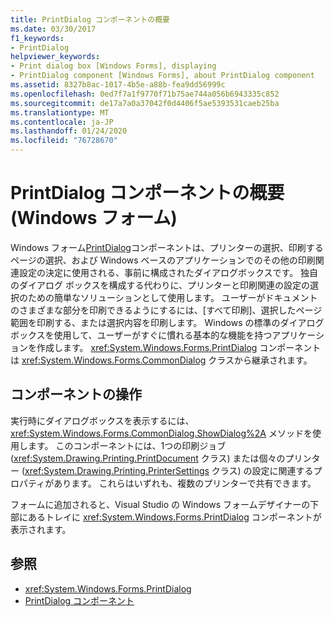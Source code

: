 ```yaml
---
title: PrintDialog コンポーネントの概要
ms.date: 03/30/2017
f1_keywords:
- PrintDialog
helpviewer_keywords:
- Print dialog box [Windows Forms], displaying
- PrintDialog component [Windows Forms], about PrintDialog component
ms.assetid: 8327b8ac-1017-4b5e-a88b-fea9dd56999c
ms.openlocfilehash: 0ed7f7a1f9770f71b75ae744a056b6943335c852
ms.sourcegitcommit: de17a7a0a37042f0d4406f5ae5393531caeb25ba
ms.translationtype: MT
ms.contentlocale: ja-JP
ms.lasthandoff: 01/24/2020
ms.locfileid: "76728670"
---
```

# <a name="printdialog-component-overview-windows-forms"></a>PrintDialog コンポーネントの概要 (Windows フォーム)

Windows フォーム[PrintDialog](printdialog-component-windows-forms.md)コンポーネントは、プリンターの選択、印刷するページの選択、および Windows ベースのアプリケーションでのその他の印刷関連設定の決定に使用される、事前に構成されたダイアログボックスです。 独自のダイアログ ボックスを構成する代わりに、プリンターと印刷関連の設定の選択のための簡単なソリューションとして使用します。 ユーザーがドキュメントのさまざまな部分を印刷できるようにするには、[すべて印刷]、選択したページ範囲を印刷する、または選択内容を印刷します。 Windows の標準のダイアログ ボックスを使用して、ユーザーがすぐに慣れる基本的な機能を持つアプリケーションを作成します。 <xref:System.Windows.Forms.PrintDialog> コンポーネントは <xref:System.Windows.Forms.CommonDialog> クラスから継承されます。

## <a name="working-with-the-component"></a>コンポーネントの操作

実行時にダイアログボックスを表示するには、<xref:System.Windows.Forms.CommonDialog.ShowDialog%2A> メソッドを使用します。 このコンポーネントには、1つの印刷ジョブ (<xref:System.Drawing.Printing.PrintDocument> クラス) または個々のプリンター (<xref:System.Drawing.Printing.PrinterSettings> クラス) の設定に関連するプロパティがあります。 これらはいずれも、複数のプリンターで共有できます。

フォームに追加されると、Visual Studio の Windows フォームデザイナーの下部にあるトレイに <xref:System.Windows.Forms.PrintDialog> コンポーネントが表示されます。

## <a name="see-also"></a>参照

- <xref:System.Windows.Forms.PrintDialog>
- [PrintDialog コンポーネント](printdialog-component-windows-forms.md)
